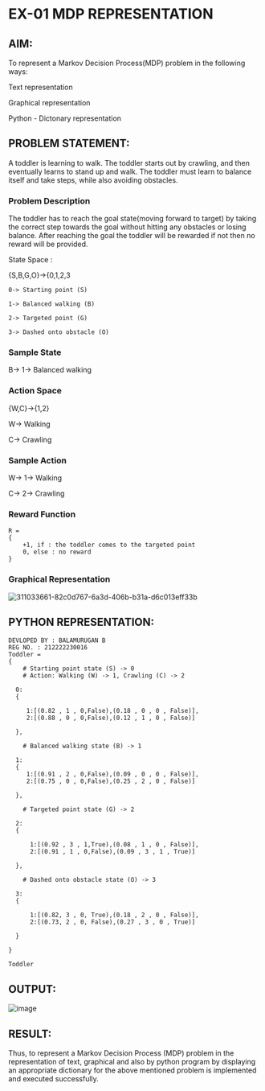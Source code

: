 # EX-01 MDP REPRESENTATION

## AIM:
To represent a Markov Decision Process(MDP) problem in the following ways:

Text representation

Graphical representation

Python - Dictonary representation

## PROBLEM STATEMENT:

A toddler is learning to walk. The toddler starts out by crawling, and then eventually learns to stand up and walk. The toddler must learn to balance itself and take steps, while also avoiding obstacles.

### Problem Description
The toddler has to reach the goal state(moving forward to target) by taking the correct step towards the goal without hitting any obstacles or losing balance. After reaching the goal the toddler will be rewarded if not then no reward will be provided.

State Space :

{S,B,G,O}->{0,1,2,3
```
0-> Starting point (S)
  
1-> Balanced walking (B)
  
2-> Targeted point (G)

3-> Dashed onto obstacle (O)
```
### Sample State

B-> 1-> Balanced walking

### Action Space

{W,C}->{1,2}

W-> Walking

C-> Crawling

### Sample Action

W-> 1-> Walking

C-> 2-> Crawling

### Reward Function
```
R =
{
    +1, if : the toddler comes to the targeted point
    0, else : no reward
}
```

### Graphical Representation

![311033661-82c0d767-6a3d-406b-b31a-d6c013eff33b](https://github.com/user-attachments/assets/617d1837-68e7-40e6-af0e-481140a9c52e)


## PYTHON REPRESENTATION:

```
DEVLOPED BY : BALAMURUGAN B
REG NO. : 212222230016
Toddler =
{ 
    # Starting point state (S) -> 0
    # Action: Walking (W) -> 1, Crawling (C) -> 2

  0:
  {

     1:[(0.82 , 1 , 0,False),(0.18 , 0 , 0 , False)],
     2:[(0.88 , 0 , 0,False),(0.12 , 1 , 0 , False)]

  },

    # Balanced walking state (B) -> 1

  1:
  {
     1:[(0.91 , 2 , 0,False),(0.09 , 0 , 0 , False)],
     2:[(0.75 , 0 , 0,False),(0.25 , 2 , 0 , False)]

  },

    # Targeted point state (G) -> 2

  2:
  {

      1:[(0.92 , 3 , 1,True),(0.08 , 1 , 0 , False)],
      2:[(0.91 , 1 , 0,False),(0.09 , 3 , 1 , True)]

  },

    # Dashed onto obstacle state (O) -> 3

  3:
  {

      1:[(0.82, 3 , 0, True),(0.18 , 2 , 0 , False)],
      2:[(0.73, 2 , 0, False),(0.27 , 3 , 0 , True)]

  }

}

Toddler
```

## OUTPUT:

![image](https://github.com/NivethaKumar30/mdp-representation/assets/119559844/157c30a4-976b-4472-b016-45c7b941ebbf)


## RESULT:

Thus, to represent a Markov Decision Process (MDP) problem in the representation of text, graphical and also by python program by displaying an appropriate dictionary for the above mentioned problem is implemented and executed successfully.


